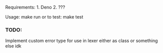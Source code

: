 Requirements:
    1. Deno
    2. ???

Usage:
    make run
    or to test: make test

### TODO:
Implement custom error type for use in lexer either as class or something else idk
